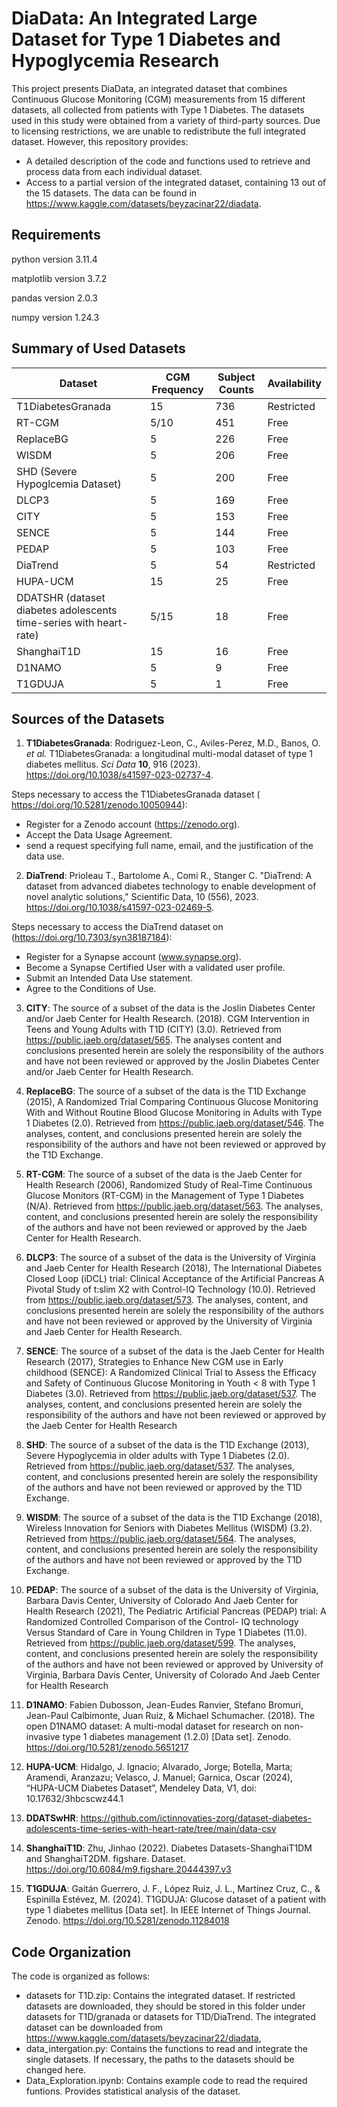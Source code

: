 # DiaData: An Integrated Large Dataset for Type 1 Diabetes and Hypoglycemia Research

This project presents DiaData, an integrated dataset that combines Continuous Glucose Monitoring (CGM) measurements from 15 different datasets, all collected from patients with Type 1 Diabetes. The datasets used in this study were obtained from a variety of third-party sources. Due to licensing restrictions, we are unable to redistribute the full integrated dataset. However, this repository provides:

- A detailed description of the code and functions used to retrieve and process data from each individual dataset.
- Access to a partial version of the integrated dataset, containing 13 out of the 15 datasets. The data can be found in https://www.kaggle.com/datasets/beyzacinar22/diadata.

## Requirements

python version 3.11.4

matplotlib version 3.7.2

pandas version 2.0.3

numpy version 1.24.3


## Summary of Used Datasets 

| Dataset                                                      | CGM Frequency | Subject Counts | Availability |
| ------------------------------------------------------------ | ------------- | -------------- | ------------ |
| T1DiabetesGranada                                            | 15            | 736            | Restricted   |
| RT-CGM                                                       | 5/10          | 451            | Free         |
| ReplaceBG                                                    | 5             | 226            | Free         |
| WISDM                                                        | 5             | 206            | Free         |
| SHD (Severe Hypoglcemia Dataset)                             | 5             | 200            | Free         |
| DLCP3                                                        | 5             | 169            | Free         |
| CITY                                                         | 5             | 153            | Free         |
| SENCE                                                        | 5             | 144            | Free         |
| PEDAP                                                        | 5             | 103            | Free         |
| DiaTrend                                                     | 5             | 54             | Restricted   |
| HUPA-UCM                                                     | 15            | 25             | Free         |
| DDATSHR (dataset diabetes adolescents time-series with heart-rate) | 5/15    | 18             | Free         |
| ShanghaiT1D                                                  | 15            | 16             | Free         |
| D1NAMO                                                       | 5             | 9              | Free         |
| T1GDUJA                                                      | 5             | 1              | Free         |



## Sources of the Datasets

1. **T1DiabetesGranada**: Rodriguez-Leon, C., Aviles-Perez, M.D., Banos, O. *et al.* T1DiabetesGranada: a longitudinal multi-modal dataset of type 1 diabetes mellitus. *Sci Data* **10**, 916 (2023). https://doi.org/10.1038/s41597-023-02737-4.

  Steps necessary to access the T1DiabetesGranada dataset ( https://doi.org/10.5281/zenodo.10050944):

  - Register for a Zenodo account (https://zenodo.org).
  - Accept the Data Usage Agreement.
  - send a request specifying full name, email, and the justification of the data use.

2. **DiaTrend**: Prioleau T., Bartolome A., Comi R., Stanger C. "DiaTrend: A dataset from advanced diabetes technology to enable development of novel analytic solutions," Scientific Data, 10 (556), 2023. https://doi.org/10.1038/s41597-023-02469-5.

  Steps necessary to access the DiaTrend dataset on (https://doi.org/10.7303/syn38187184):

  - Register for a Synapse account (www.synapse.org).
  - Become a Synapse Certified User with a validated user profile.
  - Submit an Intended Data Use statement.
  - Agree to the Conditions of Use.

3. **CITY**: The source of a subset of the data is the Joslin Diabetes Center and/or Jaeb Center for Health Research. (2018). CGM Intervention in Teens and Young Adults with T1D (CITY) (3.0). Retrieved from https://public.jaeb.org/dataset/565. The analyses content and conclusions presented herein are solely the responsibility of the authors and have not been reviewed or approved by the Joslin Diabetes Center and/or Jaeb Center for Health Research.

4. **ReplaceBG**: The source of a subset of the data is the T1D Exchange (2015), A Randomized Trial Comparing Continuous Glucose Monitoring With and Without Routine Blood Glucose Monitoring in Adults with Type 1 Diabetes (2.0). Retrieved from https://public.jaeb.org/dataset/546. The analyses, content, and conclusions presented herein are solely the responsibility of the authors and have not been reviewed or approved by the T1D Exchange. 

5. **RT-CGM**: The source of a subset of the data is the Jaeb Center for Health Research (2006), Randomized Study of Real-Time Continuous Glucose Monitors (RT-CGM) in the Management of Type 1 Diabetes (N/A). Retrieved from https://public.jaeb.org/dataset/563. The analyses, content, and conclusions presented herein are solely the responsibility of the authors and have not been reviewed or approved by the Jaeb Center for Health Research. 

6. **DLCP3**: The source of a subset of the data is the University of Virginia and Jaeb Center for Health Research (2018), The International Diabetes Closed Loop (iDCL) trial: Clinical Acceptance of the Artificial Pancreas A Pivotal Study of t:slim X2 with Control-IQ Technology (10.0). Retrieved from https://public.jaeb.org/dataset/573. The analyses, content, and conclusions presented herein are solely the responsibility of the authors and have not been reviewed or approved by the University of Virginia and Jaeb Center for Health Research. 

7. **SENCE**: The source of a subset of the data is the Jaeb Center for Health Research (2017), Strategies to Enhance New CGM use in Early childhood (SENCE): A Randomized Clinical Trial to Assess the Efficacy and Safety of Continuous Glucose Monitoring in Youth < 8 with Type 1 Diabetes (3.0). Retrieved from https://public.jaeb.org/dataset/537. The analyses, content, and conclusions presented herein are solely the responsibility of the authors and have not been reviewed or approved by the Jaeb Center for Health Research

8. **SHD**: The source of a subset of the data is the T1D Exchange (2013), Severe Hypoglycemia in older adults with Type 1 Diabetes (2.0). Retrieved from https://public.jaeb.org/dataset/537. The analyses, content, and conclusions presented herein are solely the responsibility of the authors and have not been reviewed or approved by the T1D Exchange.  

9. **WISDM**: The source of a subset of the data is the T1D Exchange (2018), Wireless Innovation for Seniors with Diabetes Mellitus (WISDM) (3.2). Retrieved from https://public.jaeb.org/dataset/564. The analyses, content, and conclusions presented herein are solely the responsibility of the authors and have not been reviewed or approved by the T1D Exchange. 

10. **PEDAP**: The source of a subset of the data is the University of Virginia, Barbara Davis Center, University of Colorado And Jaeb Center for Health Research (2021), The Pediatric Artificial Pancreas (PEDAP) trial: A Randomized Controlled Comparison of the Control- IQ technology Versus Standard of Care in Young Children in Type 1 Diabetes (11.0). Retrieved from https://public.jaeb.org/dataset/599. The analyses, content, and conclusions presented herein are solely the responsibility of the authors and have not been reviewed or approved by University of Virginia, Barbara Davis Center, University of Colorado And Jaeb Center for Health Research

11. **D1NAMO**: Fabien Dubosson, Jean-Eudes Ranvier, Stefano Bromuri, Jean-Paul Calbimonte, Juan Ruiz, & Michael Schumacher. (2018). The open D1NAMO dataset: A multi-modal dataset for research on non-invasive type 1 diabetes management (1.2.0) [Data set]. Zenodo. https://doi.org/10.5281/zenodo.5651217

12. **HUPA-UCM**: Hidalgo, J. Ignacio; Alvarado, Jorge; Botella, Marta; Aramendi, Aranzazu; Velasco, J. Manuel; Garnica, Oscar (2024), “HUPA-UCM Diabetes Dataset”, Mendeley Data, V1, doi: 10.17632/3hbcscwz44.1

13. **DDATSwHR**: https://github.com/ictinnovaties-zorg/dataset-diabetes-adolescents-time-series-with-heart-rate/tree/main/data-csv
    
15. **ShanghaiT1D**: Zhu, Jinhao (2022). Diabetes Datasets-ShanghaiT1DM and ShanghaiT2DM. figshare. Dataset. https://doi.org/10.6084/m9.figshare.20444397.v3
    
17. **T1GDUJA**: Gaitán Guerrero, J. F., López Ruiz, J. L., Martínez Cruz, C., & Espinilla Estévez, M. (2024). T1GDUJA: Glucose dataset of a patient with type 1 diabetes mellitus [Data set]. In IEEE Internet of Things Journal. Zenodo. https://doi.org/10.5281/zenodo.11284018



## Code Organization

The code is organized as follows: 

- datasets for T1D.zip: Contains the integrated dataset. If restricted datasets are downloaded, they should be stored in this folder under datasets for T1D/granada or datasets for T1D/DiaTrend. The integrated dataset can be downloaded from https://www.kaggle.com/datasets/beyzacinar22/diadata,
- data_intergation.py: Contains the functions to read and integrate the single datasets. If necessary, the paths to the datasets should be changed here. 
- Data_Exploration.ipynb: Contains example code to read the required funtions. Provides statistical analysis of the dataset.
